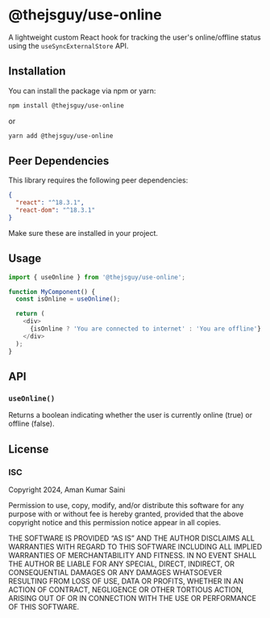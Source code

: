 # @thejsguy/use-online

A lightweight custom React hook for tracking the user's online/offline status using the `useSyncExternalStore` API.

## Installation

You can install the package via npm or yarn:

```bash
npm install @thejsguy/use-online
```

or

```bash
yarn add @thejsguy/use-online
```

## Peer Dependencies

This library requires the following peer dependencies:

```json
{
  "react": "^18.3.1",
  "react-dom": "^18.3.1"
}
```

Make sure these are installed in your project.

## Usage


```typescript
import { useOnline } from '@thejsguy/use-online';

function MyComponent() {
  const isOnline = useOnline();

  return (
    <div>
      {isOnline ? 'You are connected to internet' : 'You are offline'}
    </div>
  );
}
```

## API

### `useOnline()`

Returns a boolean indicating whether the user is currently online (true) or offline (false).

## License

### ISC

Copyright 2024, Aman Kumar Saini

Permission to use, copy, modify, and/or distribute this software for any purpose with or without fee is hereby granted, provided that the above copyright notice and this permission notice appear in all copies.

THE SOFTWARE IS PROVIDED “AS IS” AND THE AUTHOR DISCLAIMS ALL WARRANTIES WITH REGARD TO THIS SOFTWARE INCLUDING ALL IMPLIED WARRANTIES OF MERCHANTABILITY AND FITNESS. IN NO EVENT SHALL THE AUTHOR BE LIABLE FOR ANY SPECIAL, DIRECT, INDIRECT, OR CONSEQUENTIAL DAMAGES OR ANY DAMAGES WHATSOEVER RESULTING FROM LOSS OF USE, DATA OR PROFITS, WHETHER IN AN ACTION OF CONTRACT, NEGLIGENCE OR OTHER TORTIOUS ACTION, ARISING OUT OF OR IN CONNECTION WITH THE USE OR PERFORMANCE OF THIS SOFTWARE.
